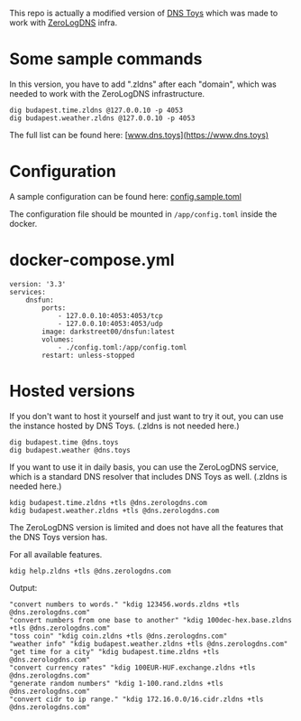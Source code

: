 This repo is actually a modified version of [DNS Toys](https://github.com/knadh/dns.toys) which was made to work with [ZeroLogDNS](https://zerologdns.com) infra.

# Some sample commands
In this version, you have to add ".zldns" after each "domain", which was needed to work with the ZeroLogDNS infrastructure.
```
dig budapest.time.zldns @127.0.0.10 -p 4053
dig budapest.weather.zldns @127.0.0.10 -p 4053
```
The full list can be found here: [www.dns.toys](https://www.dns.toys)

# Configuration

A sample configuration can be found here: [config.sample.toml](https://github.com/ZeroLogDNS/dnsfun/blob/main/config.sample.toml)

The configuration file should be mounted in `/app/config.toml` inside the docker.

# docker-compose.yml
```
version: '3.3'
services:
    dnsfun:
        ports:
            - 127.0.0.10:4053:4053/tcp
            - 127.0.0.10:4053:4053/udp
        image: darkstreet00/dnsfun:latest
        volumes:
            - ./config.toml:/app/config.toml
        restart: unless-stopped
```
# Hosted versions
If you don't want to host it yourself and just want to try it out, you can use the instance hosted by DNS Toys. (.zldns is not needed here.)
```
dig budapest.time @dns.toys
dig budapest.weather @dns.toys
```

If you want to use it in daily basis, you can use the ZeroLogDNS service, which is a standard DNS resolver that includes DNS Toys as well. (.zldns is needed here.)
```
kdig budapest.time.zldns +tls @dns.zerologdns.com
kdig budapest.weather.zldns +tls @dns.zerologdns.com
```
The ZeroLogDNS version is limited and does not have all the features that the DNS Toys version has.

For all available features.
```
kdig help.zldns +tls @dns.zerologdns.com
```
Output:
```
"convert numbers to words." "kdig 123456.words.zldns +tls @dns.zerologdns.com"
"convert numbers from one base to another" "kdig 100dec-hex.base.zldns +tls @dns.zerologdns.com"
"toss coin" "kdig coin.zldns +tls @dns.zerologdns.com"
"weather info" "kdig budapest.weather.zldns +tls @dns.zerologdns.com"
"get time for a city" "kdig budapest.time.zldns +tls @dns.zerologdns.com"
"convert currency rates" "kdig 100EUR-HUF.exchange.zldns +tls @dns.zerologdns.com"
"generate random numbers" "kdig 1-100.rand.zldns +tls @dns.zerologdns.com"
"convert cidr to ip range." "kdig 172.16.0.0/16.cidr.zldns +tls @dns.zerologdns.com"
```
